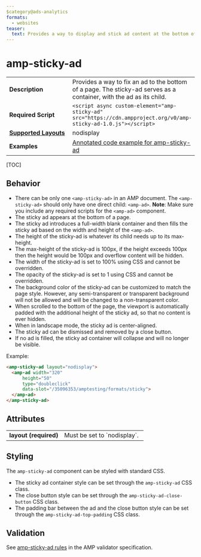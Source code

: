 ```yaml
---
$category@ads-analytics
formats:
  - websites
teaser:
  text: Provides a way to display and stick ad content at the bottom of the page.
---
```

<!---
Copyright 2016 The AMP HTML Authors. All Rights Reserved.

Licensed under the Apache License, Version 2.0 (the "License");
you may not use this file except in compliance with the License.
You may obtain a copy of the License at

      http://www.apache.org/licenses/LICENSE-2.0

Unless required by applicable law or agreed to in writing, software
distributed under the License is distributed on an "AS-IS" BASIS,
WITHOUT WARRANTIES OR CONDITIONS OF ANY KIND, either express or implied.
See the License for the specific language governing permissions and
limitations under the License.
-->

# amp-sticky-ad

<table>
  <tr>
    <td width="40%"><strong>Description</strong></td>
    <td>Provides a way to fix an ad to the bottom of a page. The sticky-ad serves as a container, with the ad as its child.</td>
  </tr>
  <tr>
    <td width="40%"><strong>Required Script</strong></td>
    <td><code>&lt;script async custom-element="amp-sticky-ad" src="https://cdn.ampproject.org/v0/amp-sticky-ad-1.0.js">&lt;/script></code></td>
  </tr>
  <tr>
    <td class="col-fourty"><strong><a href="https://www.ampproject.org/docs/guides/responsive/control_layout.html">Supported Layouts</a></strong></td>
    <td>nodisplay</td>
  </tr>
  <tr>
    <td width="40%"><strong>Examples</strong></td>
    <td><a href="https://ampbyexample.com/components/amp-sticky-ad/">Annotated code example for amp-sticky-ad</a></td>
  </tr>
</table>

[TOC]

## Behavior

- There can be only one `<amp-sticky-ad>` in an AMP document. The `<amp-sticky-ad>` should only have one direct child: `<amp-ad>`. **Note**: Make sure you include any required scripts for the `<amp-ad>` component.
- The sticky ad appears at the bottom of a page.
- The sticky ad introduces a full-width blank container and then fills the sticky ad based on the width and height of the `<amp-ad>`.
- The height of the sticky-ad is whatever its child needs up to its max-height.
- The max-height of the sticky-ad is 100px, if the height exceeds 100px then the height would be 100px and overflow content will be hidden.
- The width of the sticky-ad is set to 100% using CSS and cannot be overridden.
- The opacity of the sticky-ad is set to 1 using CSS and cannot be overridden.
- The background color of the sticky-ad can be customized to match the page style. However, any semi-transparent or transparent background will not be allowed and will be changed to a non-transparent color.
- When scrolled to the bottom of the page, the viewport is automatically padded with the additional height of the sticky ad, so that no content is ever hidden.
- When in landscape mode, the sticky ad is center-aligned.
- The sticky ad can be dismissed and removed by a close button.
- If no ad is filled, the sticky ad container will collapse and will no longer be visible.

Example:
```html
<amp-sticky-ad layout="nodisplay">
  <amp-ad width="320"
      height="50"
      type="doubleclick"
      data-slot="/35096353/amptesting/formats/sticky">
  </amp-ad>
</amp-sticky-ad>
```

## Attributes

<table class="ad-m-table-listing">
  <tr>
    <td width="40%"><strong>layout (required)</strong></td>
    <td>Must be set to `nodisplay`.</td>
  </tr>
</table>

## Styling

The `amp-sticky-ad` component can be styled with standard CSS.

- The sticky ad container style can be set through the `amp-sticky-ad` CSS class.
- The close button style can be set through the `amp-sticky-ad-close-button` CSS class.
- The padding bar between the ad and the close button style can be set through the `amp-sticky-ad-top-padding` CSS class.

## Validation

See [amp-sticky-ad rules](https://github.com/ampproject/amphtml/blob/master/extensions/amp-sticky-ad/validator-amp-sticky-ad.protoascii) in the AMP validator specification.
